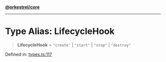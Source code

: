 [**@orkestrel/core**](../index.md)

***

# Type Alias: LifecycleHook

> **LifecycleHook** = `"create"` \| `"start"` \| `"stop"` \| `"destroy"`

Defined in: [types.ts:117](https://github.com/orkestrel/core/blob/7cc3e19bc4a1e6f96f153d7b931686981208a465/src/types.ts#L117)

